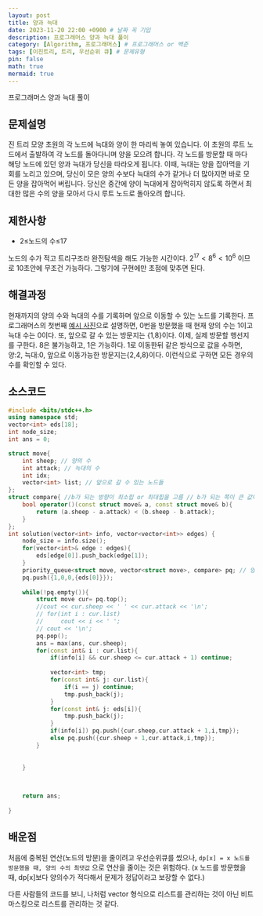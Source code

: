 ```yaml
---
layout: post
title: 양과 늑대
date: 2023-11-20 22:00 +0900 # 날짜 꼭 기입
description: 프로그래머스 양과 늑대 풀이
category: [Algorithm, 프로그래머스] # 프로그래머스 or 백준
tags: [이진트리, 트리, 우선순위 큐] # 문제유형
pin: false
math: true
mermaid: true
---
```

프로그래머스 양과 늑대 풀이
<!--more-->


## 문제설명


진 트리 모양 초원의 각 노드에 늑대와 양이 한 마리씩 놓여 있습니다. 이 초원의 루트 노드에서 출발하여 각 노드를 돌아다니며 양을 모으려 합니다. 각 노드를 방문할 때 마다 해당 노드에 있던 양과 늑대가 당신을 따라오게 됩니다. 이때, 늑대는 양을 잡아먹을 기회를 노리고 있으며, 당신이 모은 양의 수보다 늑대의 수가 같거나 더 많아지면 바로 모든 양을 잡아먹어 버립니다. 당신은 중간에 양이 늑대에게 잡아먹히지 않도록 하면서 최대한 많은 수의 양을 모아서 다시 루트 노드로 돌아오려 합니다.


## 제한사항

- 2≤노드의 수≤17

노드의 수가 적고 트리구조라 완전탐색을 해도 가능한 시간이다. $2^{17} < 8^{6} < 10^6$ 이므로 10초안에 무조건 가능하다. 그렇기에 구현에만 초점에 맞추면 된다. 


## 해결과정


현재까지의 양의 수와 늑대의 수를 기록하며 앞으로 이동할 수 있는 노드를 기록한다. 프로그래머스의 첫번째 [예시 사진](https://grepp-programmers.s3.ap-northeast-2.amazonaws.com/files/production/ed7118a9-a99b-4f3a-9779-a94816529e78/03_2022_%E1%84%80%E1%85%A9%E1%86%BC%E1%84%8E%E1%85%A2%E1%84%86%E1%85%AE%E1%86%AB%E1%84%8C%E1%85%A6_%E1%84%8B%E1%85%A3%E1%86%BC%E1%84%80%E1%85%AA%E1%84%82%E1%85%B3%E1%86%A8%E1%84%83%E1%85%A2_01.png)으로 설명하면, 0번을 방문했을 때 현재 양의 수는 1이고 늑대 수는 0이다. 또, 앞으로 갈 수 있는 방문지는 {1,8}이다. 이제, 실제 방문할 행선지를 구한다. 8은 불가능하고, 1은 가능하다. 1로 이동한뒤 같은 방식으로 값을 수하면, 양:2, 늑대:0, 앞으로 이동가능한 방문지는{2,4,8}이다. 이런식으로 구하면 모든 경우의 수를 확인할 수 있다.


## 소스코드


```c++
#include <bits/stdc++.h>
using namespace std;
vector<int> eds[18];
int node_size;
int ans = 0;

struct move{
    int sheep; // 양의 수
    int attack; // 늑대의 수
    int idx;
    vector<int> list; // 앞으로 갈 수 있는 노드들
};
struct compare{ //b가 되는 방향이 최소힙 or 최대힙을 고름 // b가 되는 쪽이 큰 값이면 최대힙
    bool operator()(const struct move& a, const struct move& b){
        return (a.sheep - a.attack) < (b.sheep - b.attack);
    }
};
int solution(vector<int> info, vector<vector<int>> edges) {
    node_size = info.size();
    for(vector<int>& edge : edges){
        eds[edge[0]].push_back(edge[1]);
    }
    priority_queue<struct move, vector<struct move>, compare> pq; // 양 - 늑대의 수
    pq.push({1,0,0,{eds[0]}});
    
    while(!pq.empty()){
        struct move cur= pq.top();
        //cout << cur.sheep << ' ' << cur.attack << '\n';
        // for(int i : cur.list)
        //     cout << i << ' ';
        // cout << '\n';
        pq.pop();
        ans = max(ans, cur.sheep);
        for(const int& i : cur.list){
            if(info[i] && cur.sheep <= cur.attack + 1) continue;
            
            vector<int> tmp;
            for(const int& j: cur.list){
                if(i == j) continue;
                tmp.push_back(j);
            }
            for(const int& j: eds[i]){
                tmp.push_back(j);
            }
            if(info[i]) pq.push({cur.sheep,cur.attack + 1,i,tmp});
            else pq.push({cur.sheep + 1,cur.attack,i,tmp});
        }
        
        
    }
    
    

    return ans;
    
}
```


## 배운점


처음에 중복된 연산(노드의 방문)을 줄이려고 우선순위큐를 썼으나, `dp[x] = x 노드를 방문했을 때, 양의 수의 최댓값` 으로 연산을 줄이는 것은 위험하다. (x 노드를 방문했을 때, dp[x]보다 양의수가 적다해서 문제가 정답이라고 보장할 수 없다.)


다른 사람들의 코드를 보니, 나처럼 vector 형식으로 리스트를 관리하는 것이 아닌 비트마스킹으로 리스트를 관리하는 것 같다.

